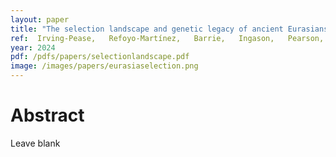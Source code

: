 ```yaml
---
layout: paper
title: "The selection landscape and genetic legacy of ancient Eurasians"
ref:  Irving-Pease,   Refoyo-Martínez,   Barrie,   Ingason,   Pearson,   Fischer et al. 2024. Nature.
year: 2024
pdf: /pdfs/papers/selectionlandscape.pdf
image: /images/papers/eurasiaselection.png
---
```


# Abstract

Leave blank
